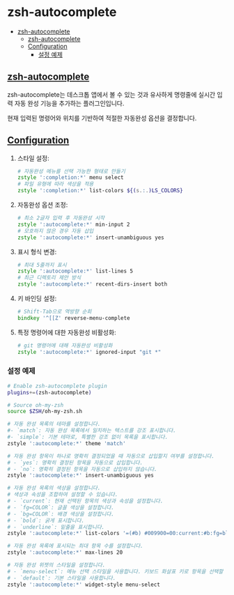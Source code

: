 
# zsh-autocomplete

- [zsh-autocomplete](#zsh-autocomplete)
    - [zsh-autocomplete](#zsh-autocomplete-1)
    - [Configuration](#configuration)
        - [설정 예제](#설정-예제)

## [zsh-autocomplete](https://github.com/marlonrichert/zsh-autocomplete)

zsh-autocomplete는 데스크톱 앱에서 볼 수 있는 것과 유사하게 명령줄에 실시간 입력 자동 완성 기능을 추가하는 플러그인입니다.

현재 입력된 명령어와 위치를 기반하여 적절한 자동완성 옵션을 결정합니다.

## [Configuration](https://github.com/marlonrichert/zsh-autocomplete?tab=readme-ov-file#configuration)

1. 스타일 설정:

    ```zsh
    # 자동완성 메뉴를 선택 가능한 형태로 만들기
    zstyle ':completion:*' menu select
    # 파일 유형에 따라 색상을 적용
    zstyle ':completion:*' list-colors ${(s.:.)LS_COLORS}
    ```

2. 자동완성 옵션 조정:

    ```zsh
    # 최소 2글자 입력 후 자동완성 시작
    zstyle ':autocomplete:*' min-input 2
    # 모호하지 않은 경우 자동 삽입
    zstyle ':autocomplete:*' insert-unambiguous yes
    ```

3. 표시 형식 변경:

    ```zsh
    # 최대 5줄까지 표시
    zstyle ':autocomplete:*' list-lines 5
    # 최근 디렉토리 제안 방식
    zstyle ':autocomplete:*' recent-dirs-insert both
    ```

4. 키 바인딩 설정:

    ```zsh
    # Shift-Tab으로 역방향 순회
    bindkey '^[[Z' reverse-menu-complete
    ```

5. 특정 명령어에 대한 자동완성 비활성화:

    ```zsh
    # git 명령어에 대해 자동완성 비활성화
    zstyle ':autocomplete:*' ignored-input "git *"
    ```

### 설정 예제

```sh
# Enable zsh-autocomplete plugin
plugins+=(zsh-autocomplete)

# Source oh-my-zsh
source $ZSH/oh-my-zsh.sh

# 자동 완성 목록의 테마를 설정합니다.
#- `match`: 자동 완성 목록에서 일치하는 텍스트를 강조 표시합니다.
#- `simple`: 기본 테마로, 특별한 강조 없이 목록을 표시합니다.
zstyle ':autocomplete:*' theme 'match'

# 자동 완성 항목이 하나로 명확히 결정되었을 때 자동으로 삽입할지 여부를 설정합니다.
# - `yes`: 명확히 결정된 항목을 자동으로 삽입합니다.
# - `no`: 명확히 결정된 항목을 자동으로 삽입하지 않습니다.
zstyle ':autocomplete:*' insert-unambiguous yes

# 자동 완성 목록의 색상을 설정합니다.
# 색상과 속성을 조합하여 설정할 수 있습니다.
# - `current`: 현재 선택된 항목의 색상과 속성을 설정합니다.
# - `fg=COLOR`: 글꼴 색상을 설정합니다.
# - `bg=COLOR`: 배경 색상을 설정합니다.
# - `bold`: 굵게 표시합니다.
# - `underline`: 밑줄을 표시합니다.
zstyle ':autocomplete:*' list-colors '=(#b) #009900=00:current:#b:fg=blue,bold'

# 자동 완성 목록에 표시되는 최대 항목 수를 설정합니다.
zstyle ':autocomplete:*' max-lines 20

# 자동 완성 위젯의 스타일을 설정합니다.
# - `menu-select`: 메뉴 선택 스타일을 사용합니다. 키보드 화살표 키로 항목을 선택할 수 있습니다.
# - `default`: 기본 스타일을 사용합니다.
zstyle ':autocomplete:*' widget-style menu-select
```
